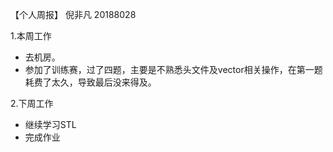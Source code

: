 【个人周报】 倪非凡 20188028

1.本周工作
 
 - 去机房。
 - 参加了训练赛，过了四题，主要是不熟悉头文件及vector相关操作，在第一题耗费了太久，导致最后没来得及。
 
2.下周工作
 
 - 继续学习STL
 - 完成作业
